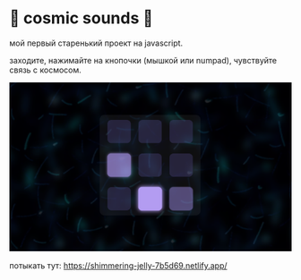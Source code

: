 # 🌌 cosmic sounds 🌌

мой первый старенький проект на javascript. 

заходите, нажимайте на кнопочки (мышкой или numpad), чувствуйте связь с космосом. 

![screen1](./images/screen1.png)

потыкать тут: 
https://shimmering-jelly-7b5d69.netlify.app/
